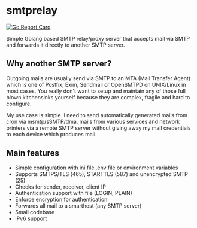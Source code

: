 # smtprelay

[![Go Report Card](https://goreportcard.com/badge/github.com/decke/smtprelay)](https://goreportcard.com/report/github.com/decke/smtprelay)

Simple Golang based SMTP relay/proxy server that accepts mail via SMTP
and forwards it directly to another SMTP server.


## Why another SMTP server?

Outgoing mails are usually send via SMTP to an MTA (Mail Transfer Agent)
which is one of Postfix, Exim, Sendmail or OpenSMTPD on UNIX/Linux in most
cases. You really don't want to setup and maintain any of those full blown
kitchensinks yourself because they are complex, fragile and hard to
configure.

My use case is simple. I need to send automatically generated mails from
cron via msmtp/sSMTP/dma, mails from various services and network printers
via a remote SMTP server without giving away my mail credentials to each
device which produces mail.


## Main features

* Simple configuration with ini file .env file or environment variables
* Supports SMTPS/TLS (465), STARTTLS (587) and unencrypted SMTP (25)
* Checks for sender, receiver, client IP
* Authentication support with file (LOGIN, PLAIN)
* Enforce encryption for authentication
* Forwards all mail to a smarthost (any SMTP server)
* Small codebase
* IPv6 support
